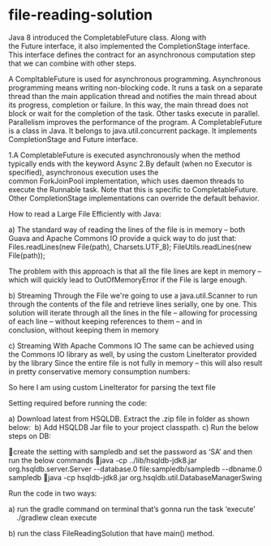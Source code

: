 # file-reading-solution

Java 8 introduced the CompletableFuture class. Along with the Future interface, it also implemented the CompletionStage interface. This interface defines the contract for an asynchronous computation step that we can combine with other steps.

A CompltableFuture is used for asynchronous programming. Asynchronous programming means writing non-blocking code. It runs a task on a separate thread than the main application thread and notifies the main thread about its progress, completion or failure.
In this way, the main thread does not block or wait for the completion of the task. Other tasks execute in parallel. Parallelism improves the performance of the program.
A CompletableFuture is a class in Java. It belongs to java.util.concurrent package. It
implements CompletionStage and Future interface.

1.A CompletableFuture is executed asynchronously when the method typically ends with the keyword Async
2.By default (when no Executor is specified), asynchronous execution uses the common ForkJoinPool implementation, which uses daemon threads to execute the Runnable task. Note that this is specific to CompletableFuture. Other CompletionStage implementations can override the default behavior.


How to read a Large File Efficiently with Java:

a) The standard way of reading the lines of the file is in memory – both Guava and Apache Commons IO provide a quick way to do just that:
Files.readLines(new File(path), Charsets.UTF_8);
FileUtils.readLines(new File(path));

The problem with this approach is that all the file lines are kept in memory – which will quickly lead to OutOfMemoryError if the File is large enough.

b) Streaming Through the File
we're going to use a java.util.Scanner to run through the contents of the file and retrieve lines serially, one by one.
This solution will iterate through all the lines in the file – allowing for processing of each line – without keeping references to them – and in conclusion, without keeping them in memory

c) Streaming With Apache Commons IO
The same can be achieved using the Commons IO library as well, by using the custom LineIterator provided by the library
Since the entire file is not fully in memory – this will also result in pretty conservative memory consumption numbers: 

So here I am using custom LineIterator for parsing the text file


Setting required before running the code:

a) Download latest from HSQLDB. Extract the .zip file in folder as shown below: 
b) Add HSQLDB Jar file to your project classpath.
c) Run the below steps on DB:

create the setting with sampledb and set the password as ‘SA’ and then run the below commands
java -cp ../lib/hsqldb-jdk8.jar org.hsqldb.server.Server --database.0 file:sampledb/sampledb --dbname.0 sampledb
java -cp hsqldb-jdk8.jar org.hsqldb.util.DatabaseManagerSwing


Run the code in two ways:

a) run the gradle command on terminal that’s gonna run the task ‘execute’
       ./gradlew clean execute

b) run the class FileReadingSolution that have main() method.
